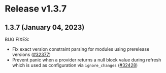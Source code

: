 # Release v1.3.7
## 1.3.7 (January 04, 2023)

BUG FIXES:

* Fix exact version constraint parsing for modules using prerelease versions ([#32377](https://github.com/hashicorp/terraform/issues/32377))
* Prevent panic when a provider returns a null block value during refresh which is used as configuration via `ignore_changes` ([#32428](https://github.com/hashicorp/terraform/issues/32428))

